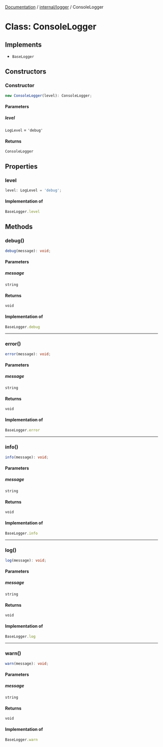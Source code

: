 [Documentation](../../../index.md) / [internal/logger](../index.md) / ConsoleLogger

# Class: ConsoleLogger

## Implements

- `BaseLogger`

## Constructors

### Constructor

```ts
new ConsoleLogger(level): ConsoleLogger;
```

#### Parameters

##### level

`LogLevel` = `'debug'`

#### Returns

`ConsoleLogger`

## Properties

### level

```ts
level: LogLevel = 'debug';
```

#### Implementation of

```ts
BaseLogger.level
```

## Methods

### debug()

```ts
debug(message): void;
```

#### Parameters

##### message

`string`

#### Returns

`void`

#### Implementation of

```ts
BaseLogger.debug
```

***

### error()

```ts
error(message): void;
```

#### Parameters

##### message

`string`

#### Returns

`void`

#### Implementation of

```ts
BaseLogger.error
```

***

### info()

```ts
info(message): void;
```

#### Parameters

##### message

`string`

#### Returns

`void`

#### Implementation of

```ts
BaseLogger.info
```

***

### log()

```ts
log(message): void;
```

#### Parameters

##### message

`string`

#### Returns

`void`

#### Implementation of

```ts
BaseLogger.log
```

***

### warn()

```ts
warn(message): void;
```

#### Parameters

##### message

`string`

#### Returns

`void`

#### Implementation of

```ts
BaseLogger.warn
```
